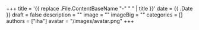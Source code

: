 +++
title = '{{ replace .File.ContentBaseName "-" " " | title }}'
date = {{ .Date }}
draft = false
description = ""
image = ""
imageBig = ""
categories = []
authors = ["iha"]
avatar = "/images/avatar.png"
+++
